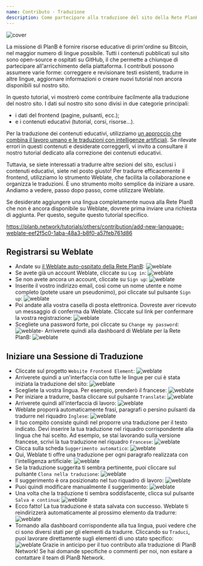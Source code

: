 ```yaml
---
name: Contributo - Traduzione
description: Come partecipare alla traduzione del sito della Rete PlanB?
---
```

![cover](assets/cover.webp)

La missione di PlanB è fornire risorse educative di prim'ordine su Bitcoin, nel maggior numero di lingue possibile. Tutti i contenuti pubblicati sul sito sono open-source e ospitati su GitHub, il che permette a chiunque di partecipare all'arricchimento della piattaforma. I contributi possono assumere varie forme: correggere e revisionare testi esistenti, tradurre in altre lingue, aggiornare informazioni o creare nuovi tutorial non ancora disponibili sul nostro sito.

In questo tutorial, vi mostrerò come contribuire facilmente alla traduzione del nostro sito. I dati sul nostro sito sono divisi in due categorie principali:
- i dati del frontend (pagine, pulsanti, ecc.);
- e i contenuti educativi (tutorial, corsi, risorse...).

Per la traduzione dei contenuti educativi, utilizziamo [un approccio che combina il lavoro umano e le traduzioni con intelligenze artificiali](https://github.com/Asi0Flammeus/LLM-Translator). Se rilevate errori in questi contenuti e desiderate correggerli, vi invito a consultare il nostro tutorial dedicato alla correzione dei contenuti educativi.

Tuttavia, se siete interessati a tradurre altre sezioni del sito, esclusi i contenuti educativi, siete nel posto giusto! Per tradurre efficacemente il frontend, utilizziamo lo strumento Weblate, che facilita la collaborazione e organizza le traduzioni. È uno strumento molto semplice da iniziare a usare. Andiamo a vedere, passo dopo passo, come utilizzare Weblate.

Se desiderate aggiungere una lingua completamente nuova alla Rete PlanB che non è ancora disponibile su Weblate, dovrete prima inviare una richiesta di aggiunta. Per questo, seguite questo tutorial specifico.

https://planb.network/tutorials/others/contribution/add-new-language-weblate-eef2f5c0-1aba-48a3-b8f0-a57feb761d86



## Registrarsi su Weblate

- Andate su [il Weblate auto-ospitato della Rete PlanB](https://weblate.planb.network/):
![weblate](assets/01.webp)
- Se avete già un account Weblate, cliccate su `Log in`:
![weblate](assets/02.webp)
- Se non avete ancora un account, cliccate su `Sign up`:
![weblate](assets/03.webp)
- Inserite il vostro indirizzo email, così come un nome utente e nome completo (potete usare un pseudonimo), poi cliccate sul pulsante `Sign up`:
![weblate](assets/04.webp)
- Poi andate alla vostra casella di posta elettronica. Dovreste aver ricevuto un messaggio di conferma da Weblate. Cliccate sul link per confermare la vostra registrazione:
![weblate](assets/05.webp)
- Scegliete una password forte, poi cliccate su `Change my password`:
![weblate](assets/06.webp)- Arriverete quindi alla dashboard di Weblate per la Rete PlanB: 
![weblate](assets/07.webp)

## Iniziare una Sessione di Traduzione

- Cliccate sul progetto `Website Frontend Element`:
![weblate](assets/08.webp)
- Arriverete quindi a un'interfaccia con tutte le lingue per cui è stata iniziata la traduzione del sito:
![weblate](assets/09.webp)
- Scegliete la vostra lingua. Per esempio, prenderò il francese:
![weblate](assets/10.webp)
- Per iniziare a tradurre, basta cliccare sul pulsante `Translate`:
![weblate](assets/11.webp)
- Arriverete quindi all'interfaccia di lavoro:
![weblate](assets/12.webp)
- Weblate proporrà automaticamente frasi, paragrafi o persino pulsanti da tradurre nel riquadro `Inglese`: ![weblate](assets/13.webp)
- Il tuo compito consiste quindi nel proporre una traduzione per il testo indicato. Devi inserire la tua traduzione nel riquadro corrispondente alla lingua che hai scelto. Ad esempio, se stai lavorando sulla versione francese, scrivi la tua traduzione nel riquadro `Francese`: ![weblate](assets/14.webp)
- Clicca sulla scheda `Suggerimento automatico`: ![weblate](assets/15.webp)
- Qui, Weblate ti offre una traduzione per ogni paragrafo realizzata con l'intelligenza artificiale: ![weblate](assets/16.webp)
- Se la traduzione suggerita ti sembra pertinente, puoi cliccare sul pulsante `Clona nella traduzione`: ![weblate](assets/17.webp)
- Il suggerimento è ora posizionato nel tuo riquadro di lavoro: ![weblate](assets/18.webp)
- Puoi quindi modificare manualmente il suggerimento: ![weblate](assets/19.webp)
- Una volta che la traduzione ti sembra soddisfacente, clicca sul pulsante `Salva e continua`: ![weblate](assets/20.webp)
- Ecco fatto! La tua traduzione è stata salvata con successo. Weblate ti reindirizzerà automaticamente al prossimo elemento da tradurre: ![weblate](assets/21.webp)
- Tornando alla dashboard corrispondente alla tua lingua, puoi vedere che ci sono diversi stati per gli elementi da tradurre. Cliccando su `Traduci`, puoi lavorare direttamente sugli elementi di uno stato specifico: ![weblate](assets/22.webp)
Grazie in anticipo per il tuo contributo alla traduzione di PlanB Network! Se hai domande specifiche o commenti per noi, non esitare a contattare il team di PlanB Network.